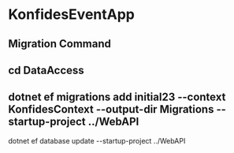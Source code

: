 # KonfidesEventApp

Migration Command
-------------
cd DataAccess
---------------
 dotnet ef migrations add initial23 --context KonfidesContext --output-dir Migrations --startup-project ../WebAPI
-----------------------------
dotnet ef database update  --startup-project ../WebAPI


